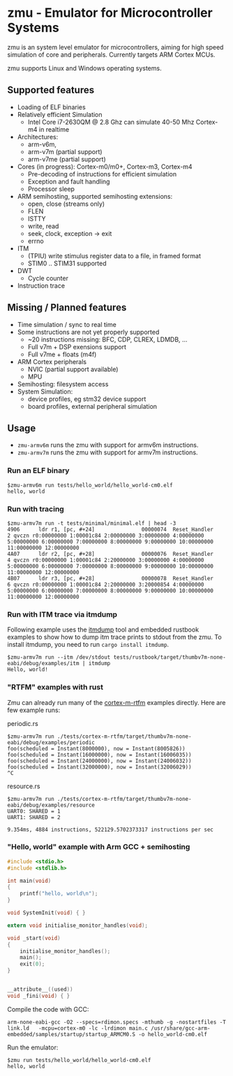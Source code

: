 # zmu - Emulator for Microcontroller Systems

zmu is an system level emulator for microcontrollers, aiming for high speed simulation of core and peripherals. Currently targets ARM Cortex MCUs.

zmu supports Linux and Windows operating systems.

## Supported features
- Loading of ELF binaries
- Relatively efficient Simulation
    - Intel Core i7-2630QM @ 2.8 Ghz can simulate 40-50 Mhz Cortex-m4 in realtime
- Architectures: 
    - arm-v6m, 
    - arm-v7m (partial support)
    - arm-v7me (partial support)
- Cores (in progress): Cortex-m0/m0+, Cortex-m3, Cortex-m4
    - Pre-decoding of instructions for efficient simulation
    - Exception and fault handling
    - Processor sleep
- ARM semihosting, supported semihosting extensions:
    - open, close (streams only)
    - FLEN 
    - ISTTY
    - write, read
    - seek, clock, exception -> exit
    - errno
- ITM
    - (TPIU) write stimulus register data to a file, in framed format
    - STIM0 .. STIM31 supported
- DWT
    - Cycle counter
- Instruction trace

## Missing / Planned features
- Time simulation / sync to real time
- Some instructions are not yet properly supported
    - ~20 instructions missing: BFC, CDP, CLREX, LDMDB, ... 
    - Full v7m + DSP exensions support 
    - Full v7me + floats (m4f)
- ARM Cortex peripherals
    - NVIC (partial support available)
    - MPU
- Semihosting: filesystem access
- System Simulation:
    - device profiles, eg stm32 device support
    - board profiles, external peripheral simulation
## Usage

- ```zmu-armv6m``` runs the zmu with support for armv6m instructions.
- ```zmu-armv7m``` runs the zmu with support for armv7m instructions.

### Run an ELF binary 
```
$zmu-armv6m run tests/hello_world/hello_world-cm0.elf
hello, world
```

### Run with tracing
```
$zmu-armv7m run -t tests/minimal/minimal.elf | head -3
4906      ldr r1, [pc, #+24]               00000074  Reset_Handler         2 qvczn r0:00000000 1:00001c84 2:00000000 3:00000000 4:00000000 5:00000000 6:00000000 7:00000000 8:00000000 9:00000000 10:00000000 11:00000000 12:00000000
4A07      ldr r2, [pc, #+28]               00000076  Reset_Handler         4 qvczn r0:00000000 1:00001c84 2:20000000 3:00000000 4:00000000 5:00000000 6:00000000 7:00000000 8:00000000 9:00000000 10:00000000 11:00000000 12:00000000
4B07      ldr r3, [pc, #+28]               00000078  Reset_Handler         6 qvczn r0:00000000 1:00001c84 2:20000000 3:20000854 4:00000000 5:00000000 6:00000000 7:00000000 8:00000000 9:00000000 10:00000000 11:00000000 12:00000000
```

### Run with ITM trace via itmdump

Following example uses the [itmdump](https://docs.rs/itm/0.3.1/itm/) tool and embedded rustbook examples to show how to dump itm trace prints to stdout from the zmu. To install itmdump, you need to run ```cargo install itmdump```. 

```
$zmu-armv7m run --itm /dev/stdout tests/rustbook/target/thumbv7m-none-eabi/debug/examples/itm | itmdump
Hello, world!
```


### "RTFM" examples with rust 
Zmu can already run many of the [cortex-m-rtfm](https://github.com/japaric/cortex-m-rtfm) examples directly.
Here are few example runs: 


periodic.rs
```
$zmu-armv7m run ./tests/cortex-m-rtfm/target/thumbv7m-none-eabi/debug/examples/periodic
foo(scheduled = Instant(8000000), now = Instant(8005826))
foo(scheduled = Instant(16000000), now = Instant(16006035))
foo(scheduled = Instant(24000000), now = Instant(24006032))
foo(scheduled = Instant(32000000), now = Instant(32006029))
^C
```

resource.rs
```
$zmu-armv7m run ./tests/cortex-m-rtfm/target/thumbv7m-none-eabi/debug/examples/resource
UART0: SHARED = 1
UART1: SHARED = 2

9.354ms, 4884 instructions, 522129.5702373317 instructions per sec
```


### "Hello, world" example with Arm GCC + semihosting

```c
#include <stdio.h>
#include <stdlib.h>

int main(void)
{
    printf("hello, world\n");
}

void SystemInit(void) { }

extern void initialise_monitor_handles(void);

void _start(void)
{
    initialise_monitor_handles();
    main();
    exit(0);
}


__attribute__((used))
void _fini(void) { }
```

Compile the code with GCC:
```
arm-none-eabi-gcc -O2 --specs=rdimon.specs -mthumb -g -nostartfiles -T link.ld   -mcpu=cortex-m0 -lc -lrdimon main.c /usr/share/gcc-arm-embedded/samples/startup/startup_ARMCM0.S -o hello_world-cm0.elf
```

Run the emulator:
```
$zmu run tests/hello_world/hello_world-cm0.elf
hello, world
```
